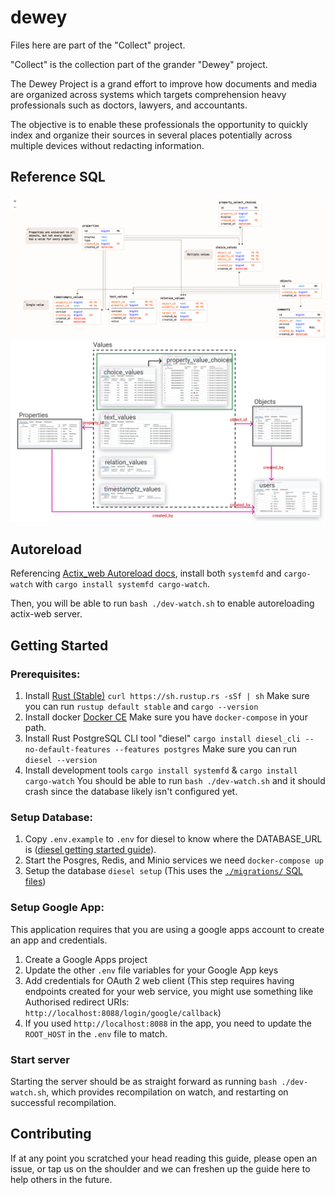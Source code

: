 # dewey

Files here are part of the "Collect" project.

"Collect" is the collection part of the grander "Dewey" project.

The Dewey Project is a grand effort to improve how documents and media are organized across systems which targets comprehension heavy professionals such as doctors, lawyers, and accountants.

The objective is to enable these professionals the opportunity to quickly index and organize their sources in several places potentially across multiple devices without redacting information.

## Reference SQL

![Database diagram](docs/images/2019-02-28-SQL-Database-diagram.png)
![Database example](docs/images/2019-03-01-db-diagram-example.png)


## Autoreload

Referencing [Actix_web Autoreload docs](https://actix.rs/docs/autoreload/), install both `systemfd` and `cargo-watch` with `cargo install systemfd cargo-watch`.

Then, you will be able to run `bash ./dev-watch.sh` to enable autoreloading actix-web server.

## Getting Started

### Prerequisites:

1. Install [Rust (Stable)](https://www.rust-lang.org/tools/install) `curl https://sh.rustup.rs -sSf | sh`
    Make sure you can run `rustup default stable` and `cargo --version`
2. Install docker [Docker CE](https://hub.docker.com/search/?type=edition&offering=community)
    Make sure you have `docker-compose` in your path.
3. Install Rust PostgreSQL CLI tool "diesel" `cargo install diesel_cli --no-default-features --features postgres`
    Make sure you can run `diesel --version`
4. Install development tools `cargo install systemfd` & `cargo install cargo-watch`
    You should be able to run `bash ./dev-watch.sh` and it should crash since the database likely isn't configured yet.

### Setup Database:

1. Copy `.env.example` to `.env` for diesel to know where the DATABASE_URL is ([diesel getting started guide](http://diesel.rs/guides/getting-started/)).
2. Start the Posgres, Redis, and Minio services we need `docker-compose up`
3. Setup the database `diesel setup` (This uses the [`./migrations/` SQL files](./migrations/))

### Setup Google App:

This application requires that you are using a google apps account to create an app and credentials.
1. Create a Google Apps project
2. Update the other `.env` file variables for your Google App keys
3. Add credentials for OAuth 2 web client (This step requires having endpoints created for your web service, you might use something like Authorised redirect URIs: `http://localhost:8088/login/google/callback`)
4. If you used `http://localhost:8088` in the app, you need to update the `ROOT_HOST` in the `.env` file to match.

### Start server

Starting the server should be as straight forward as running `bash ./dev-watch.sh`, which provides recompilation on watch, and restarting on successful recompilation.

## Contributing

If at any point you scratched your head reading this guide, please open an issue, or tap us on the shoulder and we can freshen up the guide here to help others in the future.
